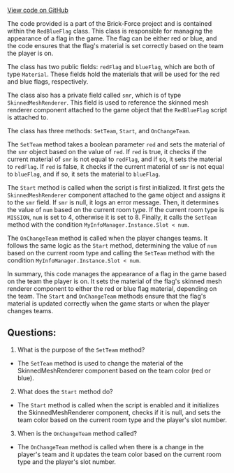[View code on GitHub](https://github.com/TieHaxJan/Brick-Force/Assembly-CSharp\RedBlueFlag.cs)

The code provided is a part of the Brick-Force project and is contained within the `RedBlueFlag` class. This class is responsible for managing the appearance of a flag in the game. The flag can be either red or blue, and the code ensures that the flag's material is set correctly based on the team the player is on.

The class has two public fields: `redFlag` and `blueFlag`, which are both of type `Material`. These fields hold the materials that will be used for the red and blue flags, respectively.

The class also has a private field called `smr`, which is of type `SkinnedMeshRenderer`. This field is used to reference the skinned mesh renderer component attached to the game object that the `RedBlueFlag` script is attached to.

The class has three methods: `SetTeam`, `Start`, and `OnChangeTeam`.

The `SetTeam` method takes a boolean parameter `red` and sets the material of the `smr` object based on the value of `red`. If `red` is true, it checks if the current material of `smr` is not equal to `redFlag`, and if so, it sets the material to `redFlag`. If `red` is false, it checks if the current material of `smr` is not equal to `blueFlag`, and if so, it sets the material to `blueFlag`.

The `Start` method is called when the script is first initialized. It first gets the `SkinnedMeshRenderer` component attached to the game object and assigns it to the `smr` field. If `smr` is null, it logs an error message. Then, it determines the value of `num` based on the current room type. If the current room type is `MISSION`, `num` is set to 4, otherwise it is set to 8. Finally, it calls the `SetTeam` method with the condition `MyInfoManager.Instance.Slot < num`.

The `OnChangeTeam` method is called when the player changes teams. It follows the same logic as the `Start` method, determining the value of `num` based on the current room type and calling the `SetTeam` method with the condition `MyInfoManager.Instance.Slot < num`.

In summary, this code manages the appearance of a flag in the game based on the team the player is on. It sets the material of the flag's skinned mesh renderer component to either the red or blue flag material, depending on the team. The `Start` and `OnChangeTeam` methods ensure that the flag's material is updated correctly when the game starts or when the player changes teams.
## Questions: 
 1. What is the purpose of the `SetTeam` method?
- The `SetTeam` method is used to change the material of the SkinnedMeshRenderer component based on the team color (red or blue).

2. What does the `Start` method do?
- The `Start` method is called when the script is enabled and it initializes the SkinnedMeshRenderer component, checks if it is null, and sets the team color based on the current room type and the player's slot number.

3. When is the `OnChangeTeam` method called?
- The `OnChangeTeam` method is called when there is a change in the player's team and it updates the team color based on the current room type and the player's slot number.